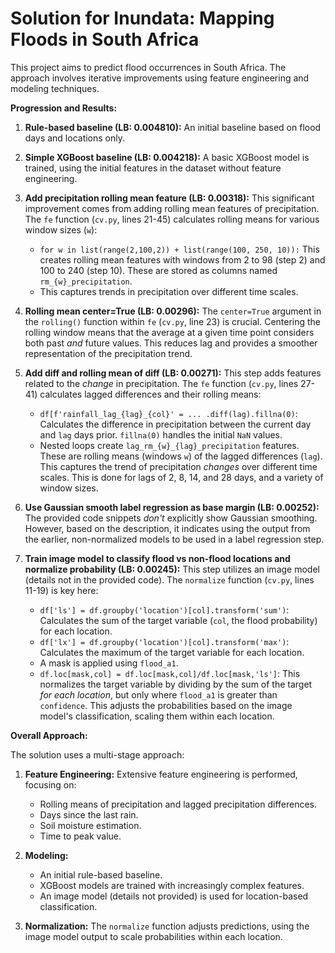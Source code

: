 # Solution for Inundata: Mapping Floods in South Africa

This project aims to predict flood occurrences in South Africa.  The approach involves iterative improvements using feature engineering and modeling techniques.

**Progression and Results:**

1.  **Rule-based baseline (LB: 0.004810):**  An initial baseline based on flood days and locations only.

2.  **Simple XGBoost baseline (LB: 0.004218):**  A basic XGBoost model is trained, using the initial features in the dataset without feature engineering.

3.  **Add precipitation rolling mean feature (LB: 0.00318):** This significant improvement comes from adding rolling mean features of precipitation.  The `fe` function (`cv.py`, lines 21-45) calculates rolling means for various window sizes (`w`):
    *   `for w in list(range(2,100,2)) + list(range(100, 250, 10)):`  This creates rolling mean features with windows from 2 to 98 (step 2) and 100 to 240 (step 10).  These are stored as columns named `rm_{w}_precipitation`.
    *   This captures trends in precipitation over different time scales.

4.  **Rolling mean center=True (LB: 0.00296):**  The `center=True` argument in the `rolling()` function within `fe` (`cv.py`, line 23) is crucial.  Centering the rolling window means that the average at a given time point considers both past *and* future values.  This reduces lag and provides a smoother representation of the precipitation trend.

5.  **Add diff and rolling mean of diff (LB: 0.00271):**  This step adds features related to the *change* in precipitation.  The `fe` function (`cv.py`, lines 27-41) calculates lagged differences and their rolling means:
    *   `df[f'rainfall_lag_{lag}_{col}' = ... .diff(lag).fillna(0)`:  Calculates the difference in precipitation between the current day and `lag` days prior.  `fillna(0)` handles the initial `NaN` values.
    *   Nested loops create `lag_rm_{w}_{lag}_precipitation` features.  These are rolling means (windows `w`) of the lagged differences (`lag`).  This captures the trend of precipitation *changes* over different time scales.  This is done for lags of 2, 8, 14, and 28 days, and a variety of window sizes.

6.  **Use Gaussian smooth label regression as base margin (LB: 0.00252):**  The provided code snippets *don't* explicitly show Gaussian smoothing.  However, based on the description, it indicates using the output from the earlier, non-normalized models to be used in a label regression step.

7.  **Train image model to classify flood vs non-flood locations and normalize probability (LB: 0.00245):**  This step utilizes an image model (details not in the provided code).  The `normalize` function (`cv.py`, lines 11-19) is key here:
    *   `df['ls'] = df.groupby('location')[col].transform('sum')`: Calculates the sum of the target variable (`col`, the flood probability) for each location.
    *   `df['lx'] = df.groupby('location')[col].transform('max')`: Calculates the maximum of the target variable for each location.
    *    A mask is applied using `flood_a1`.
    *   `df.loc[mask,col] = df.loc[mask,col]/df.loc[mask,'ls']`:  This normalizes the target variable by dividing by the sum of the target *for each location*, but only where `flood_a1` is greater than `confidence`.  This adjusts the probabilities based on the image model's classification, scaling them within each location.


**Overall Approach:**

The solution uses a multi-stage approach:

1.  **Feature Engineering:**  Extensive feature engineering is performed, focusing on:
    *   Rolling means of precipitation and lagged precipitation differences.
    *   Days since the last rain.
    *   Soil moisture estimation.
    *   Time to peak value.

2.  **Modeling:**
    *   An initial rule-based baseline.
    *   XGBoost models are trained with increasingly complex features.
    *   An image model (details not provided) is used for location-based classification.

3.  **Normalization:**  The `normalize` function adjusts predictions, using the image model output to scale probabilities within each location.
